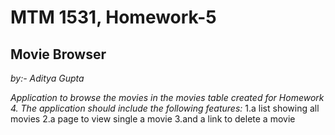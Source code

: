 # MTM 1531, Homework-5
## Movie Browser
*by:- Aditya Gupta*

*Application to browse the movies in the movies table created for Homework 4. The application should include the following features:*
1.a list showing all movies
2.a page to view single a movie
3.and a link to delete a movie


